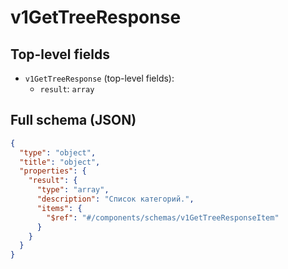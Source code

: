 # v1GetTreeResponse

## Top-level fields
- `v1GetTreeResponse` (top-level fields):
  - `result`: `array`

## Full schema (JSON)
```json
{
  "type": "object",
  "title": "object",
  "properties": {
    "result": {
      "type": "array",
      "description": "Список категорий.",
      "items": {
        "$ref": "#/components/schemas/v1GetTreeResponseItem"
      }
    }
  }
}
```
